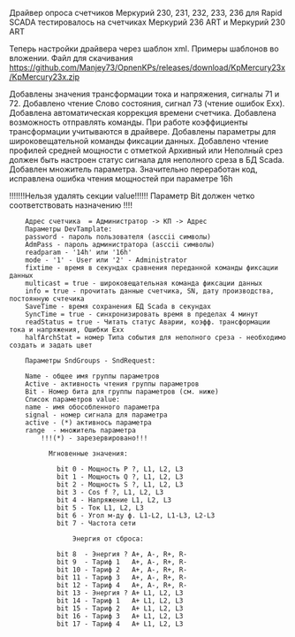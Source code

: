
Драйвер опроса счетчиков Меркурий 230, 231, 232, 233, 236 для Rapid SCADA
тестировалось на счетчиках Меркурий 236 ART и Меркурий 230 ART

Теперь настройки драйвера через шаблон xml. Примеры шаблонов во вложении. Файл для скачивания
https://github.com/Manjey73/OpnenKPs/releases/download/KpMercury23x/KpMercury23x.zip

Добавлены значения трансформации тока и напряжения, сигналы 71 и 72.
Добавлено чтение Слово состояния, сигнал 73 (чтение ошибок Exx).
Добавлена автоматическая коррекция времени счетчика.
Добавлена возможность отправлять команды.
При работе коэффициенты трансформации учитываются в драйвере.
Добавлены параметры для широковещательной команды фиксации данных.
Добавлено чтение профилей средней мощности с отметкой Архивный или Неполный срез
должен быть настроен статус сигнала для неполного среза в БД Scada.
Добавлен множитель параметра.
Значительно переработан код, исправлена ошибка чтения мощностей при параметре 16h

!!!!!!!Нельзя удалять секции value!!!!!! Параметр Bit должен четко соответствовать назначению !!!!

        Адрес счетчика  = Администратор -> КП -> Адрес
        Параметры DevTamplate:
        password - пароль пользователя (asccii символы)
        AdmPass - пароль администратора (asccii символы)
        readparam - '14h' или '16h'
        mode - '1' - User или '2' - Administrator
        fixtime - время в секундах сравнения переданной команды фиксации данных
        multicast = true - широковещательная команда фиксации данных
        info = true - прочитать данные счетчика, SN, дату производства, постоянную счтечика
        SaveTime - время сохранения БД Scada в секундах
        SyncTime = true - синхронизировать время в пределах 4 минут
        readStatus = true - Читать статус Аварии, коэфф. трансформации тока и напряжения, Ошибки Exx
        halfArchStat = номер Типа события для неполного среза - необходимо создать и задать цвет
                
        Параметры SndGroups - SndRequest:

        Name - общее имя группы параметров
        Active - активность чтения группы параметров
        Bit - Номер бита для группы параметров (см. ниже)
        Список параметров value:
        name - имя обособленного параметра
        signal - номер сигнала для параметра
        active - (*) активнось параметра
        range  - множитель параметра
            !!!(*) - зарезервировано!!!

              Мгновенные значения:

                bit 0 - Мощность P ?, L1, L2, L3
                bit 1 - Мощность Q ?, L1, L2, L3
                bit 2 - Мощность S ?, L1, L2, L3
                bit 3 - Cos f ?, L1, L2, L3
                bit 4 - Напряжение L1, L2, L3
                bit 5 - Ток L1, L2, L3
                bit 6 - Угол м-ду ф. L1-L2, L1-L3, L2-L3
                bit 7 - Частота сети

                    Энергия от сброса:

                bit 8  - Энергия ? А+, А-, R+, R-
                bit 9  - Тариф 1   А+, А-, R+, R-
                bit 10 - Тариф 2   А+, А-, R+, R-
                bit 11 - Тариф 3   А+, А-, R+, R-
                bit 12 - Тариф 4   А+, А-, R+, R-
                bit 13 - Энергия ? А+ L1, L2, L3
                bit 14 - Тариф 1   А+ L1, L2, L3
                bit 15 - Тариф 2   А+ L1, L2, L3
                bit 16 - Тариф 3   А+ L1, L2, L3
                bit 17 - Тариф 4   А+ L1, L2, L3
